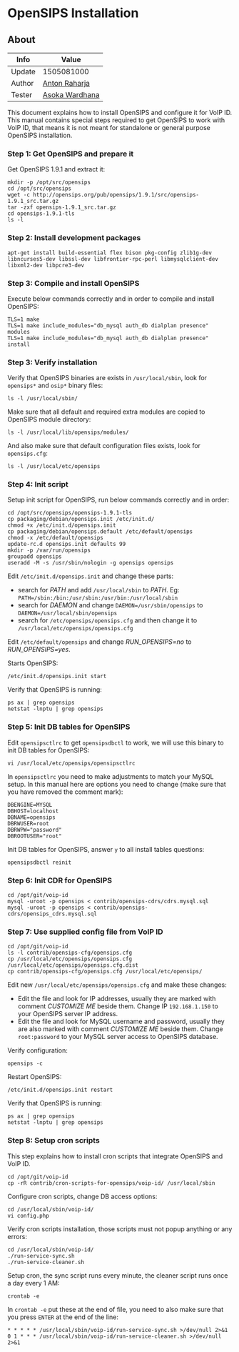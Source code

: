 # OpenSIPS Installation

## About

Info   | Value
------ | -----
Update | 1505081000
Author | [Anton Raharja](http://antonraharja.com)
Tester | [Asoka Wardhana](http://asokawardhana.web.id/)

This document explains how to install OpenSIPS and configure it for VoIP ID. This manual contains special steps required to get OpenSIPS to work with VoIP ID, that means it is not meant for standalone or general purpose OpenSIPS installation.

### Step 1: Get OpenSIPS and prepare it

Get OpenSIPS 1.9.1 and extract it:

```
mkdir -p /opt/src/opensips
cd /opt/src/opensips
wget -c http://opensips.org/pub/opensips/1.9.1/src/opensips-1.9.1_src.tar.gz
tar -zxf opensips-1.9.1_src.tar.gz
cd opensips-1.9.1-tls
ls -l
```

### Step 2: Install development packages

```
apt-get install build-essential flex bison pkg-config zlib1g-dev libncurses5-dev libssl-dev libfrontier-rpc-perl libmysqlclient-dev libxml2-dev libpcre3-dev
```

### Step 3: Compile and install OpenSIPS

Execute below commands correctly and in order to compile and install OpenSIPS:

```
TLS=1 make
TLS=1 make include_modules="db_mysql auth_db dialplan presence" modules
TLS=1 make include_modules="db_mysql auth_db dialplan presence" install
```

### Step 3: Verify installation

Verify that OpenSIPS binaries are exists in `/usr/local/sbin`, look for `opensips*` and `osip*` binary files:

```
ls -l /usr/local/sbin/
```

Make sure that all default and required extra modules are copied to OpenSIPS module directory:

```
ls -l /usr/local/lib/opensips/modules/
```

And also make sure that default configuration files exists, look for `opensips.cfg`:

```
ls -l /usr/local/etc/opensips
```

### Step 4: Init script

Setup init script for OpenSIPS, run below commands correctly and in order:

```
cd /opt/src/opensips/opensips-1.9.1-tls
cp packaging/debian/opensips.init /etc/init.d/
chmod +x /etc/init.d/opensips.init
cp packaging/debian/opensips.default /etc/default/opensips
chmod -x /etc/default/opensips
update-rc.d opensips.init defaults 99
mkdir -p /var/run/opensips
groupadd opensips
useradd -M -s /usr/sbin/nologin -g opensips opensips
```

Edit `/etc/init.d/opensips.init` and change these parts:

- search for *PATH* and add `/usr/local/sbin` to *PATH*. Eg: `PATH=/sbin:/bin:/usr/sbin:/usr/bin:/usr/local/sbin`
- search for *DAEMON* and change `DAEMON=/usr/sbin/opensips` to `DAEMON=/usr/local/sbin/opensips`
- search for `/etc/opensips/opensips.cfg` and then change it to `/usr/local/etc/opensips/opensips.cfg`

Edit `/etc/default/opensips` and change *RUN_OPENSIPS=no* to *RUN_OPENSIPS=yes*.

Starts OpenSIPS:

```
/etc/init.d/opensips.init start
```

Verify that OpenSIPS is running:

```
ps ax | grep opensips
netstat -lnptu | grep opensips
```

### Step 5: Init DB tables for OpenSIPS

Edit `opensipsctlrc` to get `opensipsdbctl` to work, we will use this binary to init DB tables for OpenSIPS:

```
vi /usr/local/etc/opensips/opensipsctlrc
```

In `opensipsctlrc` you need to make adjustments to match your MySQL setup. In this manual here are options you need to change (make sure that you have removed the comment mark):

```
DBENGINE=MYSQL
DBHOST=localhost
DBNAME=opensips
DBRWUSER=root
DBRWPW="password"
DBROOTUSER="root"
```

Init DB tables for OpenSIPS, answer `y` to all install tables questions:

```
opensipsdbctl reinit
```

### Step 6: Init CDR for OpenSIPS

```
cd /opt/git/voip-id
mysql -uroot -p opensips < contrib/opensips-cdrs/cdrs.mysql.sql
mysql -uroot -p opensips < contrib/opensips-cdrs/opensips_cdrs.mysql.sql
```

### Step 7: Use supplied config file from VoIP ID

```
cd /opt/git/voip-id
ls -l contrib/opensips-cfg/opensips.cfg
cp /usr/local/etc/opensips/opensips.cfg /usr/local/etc/opensips/opensips.cfg.dist
cp contrib/opensips-cfg/opensips.cfg /usr/local/etc/opensips/
```

Edit new `/usr/local/etc/opensips/opensips.cfg` and make these changes:

- Edit the file and look for IP addresses, usually they are marked with comment *CUSTOMIZE ME* beside them. Change IP `192.168.1.150` to your OpenSIPS server IP address.
- Edit the file and look for MySQL username and password, usually they are also marked with comment *CUSTOMIZE ME* beside them. Change `root:password` to your MySQL server access to OpenSIPS database.

Verify configuration:

```
opensips -c
```
Restart OpenSIPS:

```
/etc/init.d/opensips.init restart
```

Verify that OpenSIPS is running:

```
ps ax | grep opensips
netstat -lnptu | grep opensips
```

### Step 8: Setup cron scripts

This step explains how to install cron scripts that integrate OpenSIPS and VoIP ID.

```
cd /opt/git/voip-id
cp -rR contrib/cron-scripts-for-opensips/voip-id/ /usr/local/sbin
```

Configure cron scripts, change DB access options:

```
cd /usr/local/sbin/voip-id/
vi config.php
```

Verify cron scripts installation, those scripts must not popup anything or any errors:

```
cd /usr/local/sbin/voip-id/
./run-service-sync.sh 
./run-service-cleaner.sh 
```

Setup cron, the sync script runs every minute, the cleaner script runs once a day every 1 AM:

```
crontab -e
```

In `crontab -e` put these at the end of file, you need to also make sure that you press `ENTER` at the end of the line:

```
* * * * * /usr/local/sbin/voip-id/run-service-sync.sh >/dev/null 2>&1
0 1 * * * /usr/local/sbin/voip-id/run-service-cleaner.sh >/dev/null 2>&1
```
